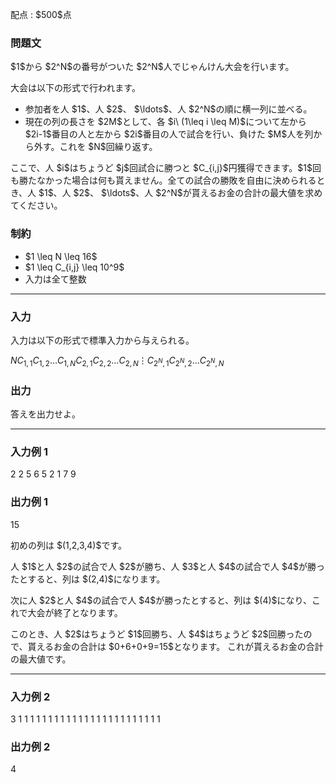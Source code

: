 
<div>

<span>

<span>

<p>
配点 : $500$点
</p>

<div>

<section>

### **問題文**

<p>
$1$から $2^N$の番号がついた $2^N$人でじゃんけん大会を行います。
</p>

<p>
大会は以下の形式で行われます。
</p>

<ul>

<li>
参加者を人 $1$、人 $2$、 $\ldots$、人 $2^N$の順に横一列に並べる。
</li>

<li>
現在の列の長さを $2M$として、各 $i\ (1\leq i \leq  M)$について左から $2i-1$番目の人と左から $2i$番目の人で試合を行い、負けた $M$人を列から外す。これを $N$回繰り返す。
</li>

</ul>

<p>
ここで、人 $i$はちょうど $j$回試合に勝つと $C_{i,j}$円獲得できます。$1$回も勝たなかった場合は何も貰えません。全ての試合の勝敗を自由に決められるとき、人 $1$、人 $2$、 $\ldots$、人 $2^N$が貰えるお金の合計の最大値を求めてください。
</p>

</section>

</div>

<div>

<section>

### **制約**

<ul>

<li>
$1 \leq N \leq 16$
</li>

<li>
$1 \leq C_{i,j} \leq 10^9$
</li>

<li>
入力は全て整数
</li>

</ul>

</section>

</div>

---

<div>

<div>

<section>

### **入力**

<p>
入力は以下の形式で標準入力から与えられる。
</p>

<div>

$N$$C_{1,1}$$C_{1,2}$$\ldots$$C_{1,N}$$C_{2,1}$$C_{2,2}$$\ldots$$C_{2,N}$$\vdots$$C_{2^N,1}$$C_{2^N,2}$$\ldots$$C_{2^N,N}$
</div>

</section>

</div>

<div>

<section>

### **出力**

<p>
答えを出力せよ。
</p>

</section>

</div>

</div>

---

<div>

<section>

### **入力例 1**

<div>

2
2 5
6 5
2 1
7 9

</div>

</section>

</div>

<div>

<section>

### **出力例 1**

<div>

15

</div>

<p>
初めの列は $(1,2,3,4)$です。
</p>

<p>
人 $1$と人 $2$の試合で人 $2$が勝ち、人 $3$と人 $4$の試合で人 $4$が勝ったとすると、列は $(2,4)$になります。
</p>

<p>
次に人 $2$と人 $4$の試合で人 $4$が勝ったとすると、列は $(4)$になり、これで大会が終了となります。
</p>

<p>
このとき、人 $2$はちょうど $1$回勝ち、人 $4$はちょうど $2$回勝ったので、貰えるお金の合計は $0+6+0+9=15$となります。 これが貰えるお金の合計の最大値です。
</p>

</section>

</div>

---

<div>

<section>

### **入力例 2**

<div>

3
1 1 1
1 1 1
1 1 1
1 1 1
1 1 1
1 1 1
1 1 1
1 1 1

</div>

</section>

</div>

<div>

<section>

### **出力例 2**

<div>

4

</div>

</section>

</div>

</span>

</span>

</div>
